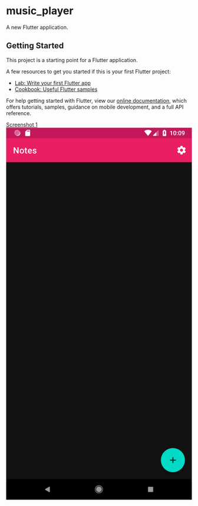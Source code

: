# music_player

A new Flutter application.

## Getting Started

This project is a starting point for a Flutter application.

A few resources to get you started if this is your first Flutter project:

- [Lab: Write your first Flutter app](https://flutter.dev/docs/get-started/codelab)
- [Cookbook: Useful Flutter samples](https://flutter.dev/docs/cookbook)

For help getting started with Flutter, view our
[online documentation](https://flutter.dev/docs), which offers tutorials,
samples, guidance on mobile development, and a full API reference.

[Screenshot 1](https://github.com/onumengine/onumengine.github.io/tree/main/appScreenshots/nowplayingpage?raw=true)
![Scrrenshot 2](https://github.com/onumengine/onumengine.github.io/blob/main/appScreenshots/KT_note_list_activity.png)
